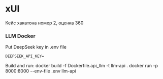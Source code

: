 # xUI
Кейс хакатона номер 2, оценка 360


### LLM Docker
Put DeepSeek key in .env file
```
DEEPSEEK_API_KEY=
```
Build and run:
docker build -f Dockerfile.api_llm -t llm-api .
docker run -p 8000:8000 --env-file .env llm-api